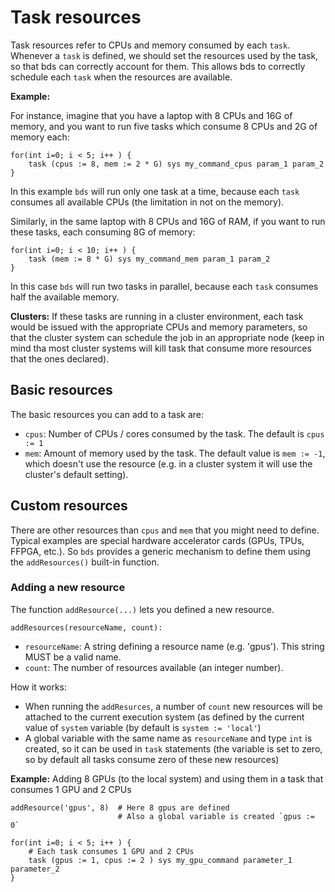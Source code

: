 # Task resources

Task resources refer to CPUs and memory consumed by each `task`.
Whenever a `task` is defined, we should set the resources used by the task, so that bds can correctly account for them. 
This allows bds to correctly schedule each `task` when the resources are available.

**Example:**

For instance, imagine that you have a laptop with 8 CPUs and 16G of memory, and you want to run five tasks which consume 8 CPUs and 2G of memory each: 
```
for(int i=0; i < 5; i++ ) {
    task (cpus := 8, mem := 2 * G) sys my_command_cpus param_1 param_2
}   
```
In this example `bds` will run only one task at a time, because each `task` consumes all available CPUs (the limitation in not on the memory).

Similarly, in the same laptop with 8 CPUs and 16G of RAM, if you want to run these tasks, each consuming 8G of memory:
```
for(int i=0; i < 10; i++ ) {
    task (mem := 8 * G) sys my_command_mem param_1 param_2
}
```
In this case `bds` will run two tasks in parallel, because each `task` consumes half the available memory.

**Clusters:** If these tasks are running in a cluster environment, each task would be issued with the appropriate CPUs and memory parameters, so that the cluster system can schedule the job in an appropriate node (keep in mind tha most cluster systems will kill task that consume more resources that the ones declared).

## Basic resources

The basic resources you can add to a task are:

- `cpus`: Number of CPUs / cores consumed by the task. The default is `cpus := 1`
- `mem`: Amount of memory used by the task. The default value is `mem := -1`, which doesn't use the resource (e.g. in a cluster system it will use the cluster's default setting).

## Custom resources

There are other resources than `cpus` and `mem` that you might need to define.
Typical examples are special hardware accelerator cards (GPUs, TPUs, FFPGA, etc.).
So `bds` provides a generic mechanism to define them using the `addResources()` built-in function.

### Adding a new resource

The function `addResource(...)` lets you defined a new resource.

```
addResources(resourceName, count):
```
- `resourceName`: A string defining a resource name (e.g. 'gpus'). This string MUST be a valid name.
- `count`: The number of resources available (an integer number).

How it works:
- When running the `addResurces`, a number of `count` new resources will be attached to the current execution system (as defined by the current value of `system` variable (by default is `system := 'local'`)
- A global variable with the same name as `resourceName` and type `int` is created, so it can be used in `task` statements (the variable is set to zero, so by default all tasks consume zero of these new resources)  

**Example:** Adding 8 GPUs (to the local system) and using them in a task that consumes 1 GPU and 2 CPUs
```
addResource('gpus', 8)  # Here 8 gpus are defined
                        # Also a global variable is created `gpus := 0`

for(int i=0; i < 5; i++ ) {
    # Each task consumes 1 GPU and 2 CPUs
    task (gpus := 1, cpus := 2 ) sys my_gpu_command parameter_1 parameter_2 
}
```


